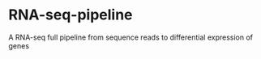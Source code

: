 # RNA-seq-pipeline
A RNA-seq full pipeline from sequence reads to differential expression of genes 
